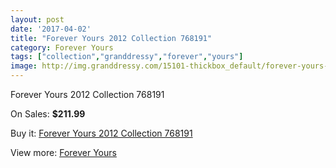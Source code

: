 ```yaml
---
layout: post
date: '2017-04-02'
title: "Forever Yours 2012 Collection 768191"
category: Forever Yours
tags: ["collection","granddressy","forever","yours"]
image: http://img.granddressy.com/15101-thickbox_default/forever-yours-2012-collection-768191.jpg
---
```

Forever Yours 2012 Collection 768191

On Sales: **$211.99**
<a href="https://www.granddressy.com/en/forever-yours/14132-forever-yours-2012-collection-768191.html"><amp-img layout="responsive" width="600" height="600" src="//img.granddressy.com/15101-thickbox_default/forever-yours-2012-collection-768191.jpg" alt="Forever Yours 2012 Collection 768191 0" /></a>

Buy it: [Forever Yours 2012 Collection 768191](https://www.granddressy.com/en/forever-yours/14132-forever-yours-2012-collection-768191.html "Forever Yours 2012 Collection 768191")

View more: [Forever Yours](https://www.granddressy.com/en/333-forever-yours "Forever Yours")